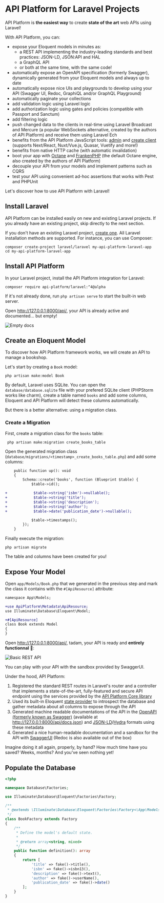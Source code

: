 # API Platform for Laravel Projects

API Platform is **the easiest way** to create **state of the art** web APIs
using Laravel!

With API Platform, you can:

* expose your Eloquent models in minutes as:
  * a REST API implementing the industry-leading standards and best practices: JSON-LD, JSON:API and HAL
  * a GraphQL API
  * or both at the same time, with the same code!
* automatically expose an OpenAPI specification (formerly Swagger), dynamically generated from your Eloquent models and always up to date
* automatically expose nice UIs and playgrounds to develop using your API (Swagger UI, Redoc, GraphiQL and/or GraphQL Playground)
* automatically paginate your collections
* add validation logic using Laravel logic
* add authorization logic using gates and policies (compatible with Passport and Sanctum)
* add filtering logic
* push changed data to the clients in real-time using Laravel Broadcast and Mercure (a popular WebSockets alternative, created by the authors of API Platform) and receive them using Laravel Ech
* benefits from the API Platform JavaScript tools: [admin](../admin/index.md) and [create client](../create-client/index.md) (supports Next/React, Nuxt/Vue.js, Quasar, Vuetify and more!)
* benefits from native HTTP cache (with automatic invalidation)
* boot your app with [Octane](https://laravel.com/docs/octane) and [FrankenPHP](https://frankenphp.dev) (the default Octane engine, also created by the authors of API Platform)
* decouple your API from your models and implement patterns such as CQRS
* test your API using convenient ad-hoc assertions that works with Pest and PHPUnit

Let's discover how to use API Platform with Laravel!

## Install Laravel

API Platform can be installed easily on new and existing Laravel projects.
If you already have an existing project, skip directly to the next section.

If you don't have an existing Laravel project, [create one](https://laravel.com/docs/installation).
All Laravel installation methods are supported. For instance, you can use Composer:

```console
composer create-project laravel/laravel my-api-platform-laravel-app
cd my-api-platform-laravel-app
```

## Install API Platform

In your Laravel project, install the API Platform integration for Laravel:

```console
composer require api-platform/laravel:^4@alpha
```

If it's not already done, run `php artisan serve` to start the built-in web server.

Open http://127.0.0.1:8000/api/, your API is already active and documented... but empty!

![Empty docs](images/empty-docs.png)

## Create an Eloquent Model

To discover how API Platform framework works, we will create an API to manage a bookshop.

Let's start by creating a `Book` model:

```console
php artisan make:model Book
```

By default, Laravel uses SQLite. You can open the `database/database.sqlite` file with your prefered SQLite client (PHPStorm works like charm), create a table named `books` and add some columns, Eloquent and API Platform will detect these columns automatically.

But there is a better alternative: using a migration class.

### Create a Migration

First, create a migration class for the `books` table:

```console
 php artisan make:migration create_books_table
```

Open the generated migration class (`database/migrations/<timestamp>_create_books_table.php`) and add some columns:

```patch
    public function up(): void
    {
        Schema::create('books', function (Blueprint $table) {
            $table->id();

+            $table->string('isbn')->nullable();
+            $table->string('title');
+            $table->string('description');
+            $table->string('author');
+            $table->date('publication_date')->nullable();

            $table->timestamps();
        });
    }
```

Finally execute the migration:

```console
php artisan migrate
```

The table and columns have been created for you!

## Expose Your Model

Open `app/Models/Book.php` that we generated in the previous step and mark the class it contains with the `#[ApiResource]` attribute:

```patch
namespace App\Models;

+use ApiPlatform\Metadata\ApiResource;
use Illuminate\Database\Eloquent\Model;

+#[ApiResource]
class Book extends Model
{
}
```

Open http://127.0.0.1:8000/api/, tadam, your API is ready and **entirely functionnal** 🎉:

![Basic REST API](images/basic-rest.png)

You can play with your API with the sandbox provided by SwaggerUI.

Under the hood, API Platform:

1. Registered the standard REST routes in Laravel's router and a controller that implements a state-of-the-art, fully-featured and secure API endpoint using the services provided by the [API Platform Core library](../core/index.md)
2. Used its built-in Eloquent [state provider](../core/state-providers.md) to introspect the database and gather metadata about all columns to expose through the API
3. Generated machine readable documentations of the API in the [OpenAPI (formerly known as Swagger)](https://www.openapis.org/) (available at http://127.0.0.1:8000/api/docs.json) and [JSON-LD](https://json-ld.org/)/[Hydra](https://www.hydra-cg.com/) formats using these metadata
4. Generated a nice human-readable documentation and a sandbox for the API with [SwaggerUI](https://swagger.io/tools/swagger-ui/) (Redoc is also available out of the box)

Imagine doing it all again, properly, by hand? How much time have you saved? Weeks, months? And you've seen nothing yet!

## Populate the Database

```php
<?php

namespace Database\Factories;

use Illuminate\Database\Eloquent\Factories\Factory;

/**
 * @extends \Illuminate\Database\Eloquent\Factories\Factory<\App\Models\Book>
 */
class BookFactory extends Factory
{
    /**
     * Define the model's default state.
     *
     * @return array<string, mixed>
     */
    public function definition(): array
    {
        return [
            'title' => fake()->title(),
            'isbn' => fake()->isbn13(),
            'description' => fake()->text(),
            'author' => fake()->userName(),
            'publication_date' => fake()->date()
        ];
    }
}
```
